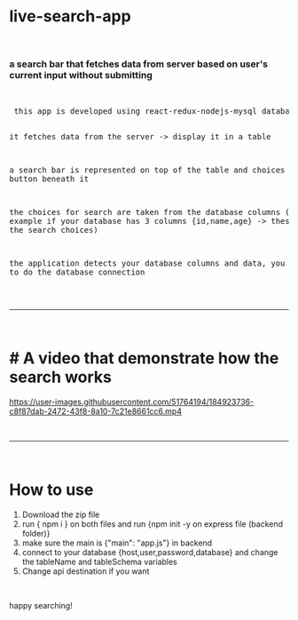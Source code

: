# live-search-app
<br>
<h3>a search bar that fetches data from server based on user's current input without submitting</h3>
<br>
<pre>
 this app is developed using react-redux-nodejs-mysql database
 
 it fetches data from the server -> display it in a table
 
 a search bar is represented on top of the table and choices radio button beneath it
 
 the choices for search are taken from the database columns 
 (for example if your database has 3 columns {id,name,age} -> these will be the search choices)
 
 the application detects your database columns and data, you need only to do the database connection
</pre>
<br>
<hr>
<br>
<h1>
# A video that demonstrate how the search works
</h1>

https://user-images.githubusercontent.com/51764194/184923736-c8f87dab-2472-43f8-8a10-7c21e8661cc6.mp4

<br>
<hr>
<br>

 <h1>How to use</h1>

 <ol>
 
  <li>Download the zip file</li>
  <li>run { npm i } on both files and run {npm init -y on express file (backend folder)}</li>
  <li>make sure the main is {"main": "app.js"} in backend</li>
  <li>connect to your database {host,user,password,database} and change the tableName and tableSchema variables</li>  
  <li>Change api destination if you want</li>
 </ol>
 
 <br>
 <p>happy searching!</p>



